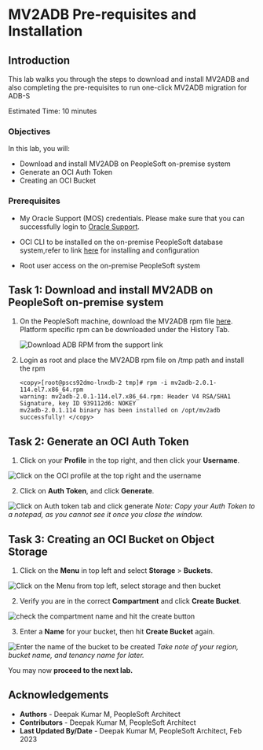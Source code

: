 # MV2ADB Pre-requisites and Installation 

## Introduction

This lab walks you through the steps to download and install MV2ADB and also completing the pre-requisites to run one-click MV2ADB migration for ADB-S

Estimated Time: 10 minutes

### Objectives

In this lab, you will:
* Download and install MV2ADB on PeopleSoft on-premise system
* Generate an OCI Auth Token
* Creating an OCI Bucket

### Prerequisites
* My Oracle Support (MOS) credentials. Please make sure that you can successfully login to [Oracle Support](https://support.oracle.com). 
* OCI CLI to be installed on the on-premise PeopleSoft database system,refer to link [here](https://docs.oracle.com/en-us/iaas/Content/API/SDKDocs/cliinstall.htm) for installing and configuration

* Root user access on the on-premise PeopleSoft system


## Task 1: Download and install MV2ADB  on PeopleSoft on-premise system

1. On the PeopleSoft  machine, download the MV2ADB rpm file [here](https://support.oracle.com/epmos/faces/DocContentDisplay?_afrLoop=291097898074822&id=2463574.1&_afrWindowMode=0&_adf.ctrl-state=v0102jx12_4). Platform specific rpm can be downloaded under the History Tab.

    ![Download ADB RPM from the support link](./images/MOS_history.png)

2. Login as root and place the MV2ADB rpm file on /tmp path and install the rpm

      ```
     <copy>[root@pscs92dmo-lnxdb-2 tmp]# rpm -i mv2adb-2.0.1-114.el7.x86_64.rpm
     warning: mv2adb-2.0.1-114.el7.x86_64.rpm: Header V4 RSA/SHA1 Signature, key ID 939112d6: NOKEY
     mv2adb-2.0.1.114 binary has been installed on /opt/mv2adb successfully! </copy>
      ```



## Task 2: Generate an OCI Auth Token

1. Click on your **Profile** in the top right, and then click your **Username**.

  ![Click on the OCI profile at the top right and the username](./images/authtoken_1.png)

2. Click on **Auth Token**, and click **Generate**.

  ![Click on Auth token tab and click generate](./images/authtoken_2.png)
  *Note: Copy your Auth Token to a notepad, as you cannot see it once you close the window.*

  

## Task 3: Creating an OCI Bucket on Object Storage

1.  Click on the **Menu** in top left and select **Storage** > **Buckets**.

  ![Click on the Menu from top left, select storage and then bucket](./images/object_storage.png)

2. Verify you are in the correct **Compartment** and click **Create Bucket**.

  ![check the compartment name and hit the create button](./images/create_bucket.png)

3. Enter a **Name** for your bucket, then hit **Create Bucket** again.

  ![Enter the name of the bucket to be created](./images/final_create_button.png)
  *Take note of your region, bucket name, and tenancy name for later.*

You may now **proceed to the next lab.**

## Acknowledgements
* **Authors** - Deepak Kumar M, PeopleSoft Architect
* **Contributors** - Deepak Kumar M, PeopleSoft Architect
* **Last Updated By/Date** - Deepak Kumar M, PeopleSoft Architect, Feb 2023